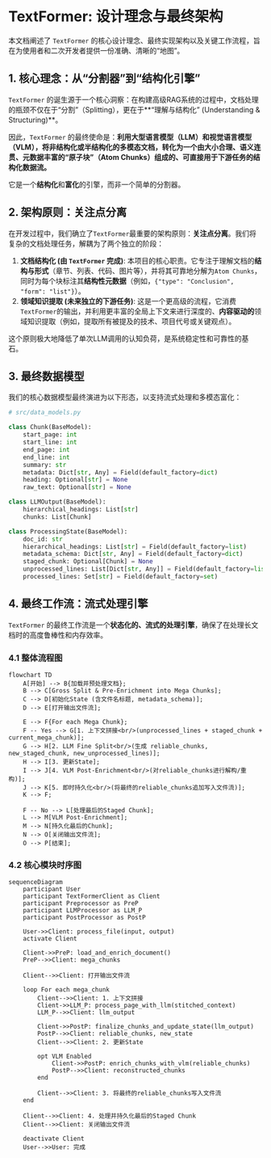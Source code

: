 # TextFormer: 设计理念与最终架构

本文档阐述了 `TextFormer` 的核心设计理念、最终实现架构以及关键工作流程，旨在为使用者和二次开发者提供一份准确、清晰的“地图”。

## 1. 核心理念：从“分割器”到“结构化引擎”

`TextFormer` 的诞生源于一个核心洞察：在构建高级RAG系统的过程中，文档处理的瓶颈不仅在于“分割”（Splitting），更在于**“理解与结构化” (Understanding & Structuring)**。

因此，`TextFormer` 的最终使命是：**利用大型语言模型（LLM）和视觉语言模型（VLM），将非结构化或半结构化的多模态文档，转化为一个由大小合理、语义连贯、元数据丰富的“原子块”（Atom Chunks）组成的、可直接用于下游任务的结构化数据流。**

它是一个**结构化**和**富化**的引擎，而非一个简单的分割器。

## 2. 架构原则：关注点分离

在开发过程中，我们确立了`TextFormer`最重要的架构原则：**关注点分离**。我们将复杂的文档处理任务，解耦为了两个独立的阶段：

1.  **文档结构化 (由 `TextFormer` 完成)**: 本项目的核心职责。它专注于理解文档的**结构与形式**（章节、列表、代码、图片等），并将其可靠地分解为`Atom Chunks`，同时为每个块标注其**结构性元数据**（例如，`{"type": "Conclusion", "form": "list"}`）。
2.  **领域知识提取 (未来独立的下游任务)**: 这是一个更高级的流程，它消费`TextFormer`的输出，并利用更丰富的全局上下文来进行深度的、**内容驱动的**领域知识提取（例如，提取所有被提及的技术、项目代号或关键观点）。

这个原则极大地降低了单次LLM调用的认知负荷，是系统稳定性和可靠性的基石。

## 3. 最终数据模型

我们的核心数据模型最终演进为以下形态，以支持流式处理和多模态富化：

```python
# src/data_models.py

class Chunk(BaseModel):
    start_page: int
    start_line: int
    end_page: int
    end_line: int
    summary: str
    metadata: Dict[str, Any] = Field(default_factory=dict)
    heading: Optional[str] = None
    raw_text: Optional[str] = None

class LLMOutput(BaseModel):
    hierarchical_headings: List[str]
    chunks: List[Chunk]

class ProcessingState(BaseModel):
    doc_id: str
    hierarchical_headings: List[str] = Field(default_factory=list)
    metadata_schema: Dict[str, Any] = Field(default_factory=dict)
    staged_chunk: Optional[Chunk] = None
    unprocessed_lines: List[Dict[str, Any]] = Field(default_factory=list)
    processed_lines: Set[str] = Field(default_factory=set)
```

## 4. 最终工作流：流式处理引擎

`TextFormer` 的最终工作流是一个**状态化的、流式的处理引擎**，确保了在处理长文档时的高度鲁棒性和内存效率。

### 4.1 整体流程图

```mermaid
flowchart TD
    A[开始] --> B{加载并预处理文档};
    B --> C[Gross Split & Pre-Enrichment into Mega Chunks];
    C --> D[初始化State (含文件名标题, metadata_schema)];
    D --> E[打开输出文件流];

    E --> F{For each Mega Chunk};
    F -- Yes --> G[1. 上下文拼接<br/>(unprocessed_lines + staged_chunk + current_mega_chunk)];
    G --> H[2. LLM Fine Split<br/>(生成 reliable_chunks, new_staged_chunk, new_unprocessed_lines)];
    H --> I[3. 更新State];
    I --> J[4. VLM Post-Enrichment<br/>(对reliable_chunks进行解构/重构)];
    J --> K[5. 即时持久化<br/>(将最终的reliable_chunks追加写入文件流)];
    K --> F;

    F -- No --> L[处理最后的Staged Chunk];
    L --> M[VLM Post-Enrichment];
    M --> N[持久化最后的Chunk];
    N --> O[关闭输出文件流];
    O --> P[结束];
```

### 4.2 核心模块时序图

```mermaid
sequenceDiagram
    participant User
    participant TextFormerClient as Client
    participant Preprocessor as PreP
    participant LLMProcessor as LLM_P
    participant PostProcessor as PostP

    User->>Client: process_file(input, output)
    activate Client

    Client->>PreP: load_and_enrich_document()
    PreP-->>Client: mega_chunks

    Client-->>Client: 打开输出文件流

    loop For each mega_chunk
        Client-->>Client: 1. 上下文拼接
        Client->>LLM_P: process_page_with_llm(stitched_context)
        LLM_P-->>Client: llm_output

        Client->>PostP: finalize_chunks_and_update_state(llm_output)
        PostP-->>Client: reliable_chunks, new_state
        Client-->>Client: 2. 更新State

        opt VLM Enabled
            Client->>PostP: enrich_chunks_with_vlm(reliable_chunks)
            PostP-->>Client: reconstructed_chunks
        end

        Client-->>Client: 3. 将最终的reliable_chunks写入文件流
    end

    Client-->>Client: 4. 处理并持久化最后的Staged Chunk
    Client-->>Client: 关闭输出文件流

    deactivate Client
    User-->>User: 完成
```
